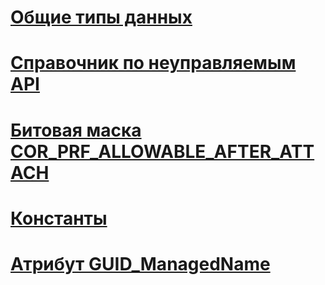 # [Общие типы данных](common-data-types-unmanaged-api-reference.md)
# [Справочник по неуправляемым API](index.md)
# [Битовая маска COR_PRF_ALLOWABLE_AFTER_ATTACH](cor-prf-allowable-after-attach-bitmask.md)
# [Константы](constants-unmanaged-api-reference.md)
# [Атрибут GUID_ManagedName](guid-managedname-attribute.md)
